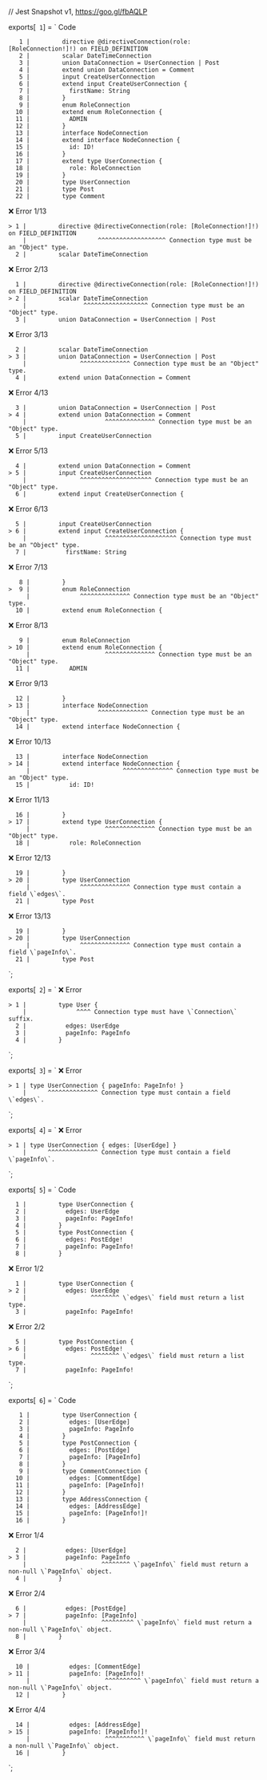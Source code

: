 // Jest Snapshot v1, https://goo.gl/fbAQLP

exports[` 1`] = `
Code

       1 |         directive @directiveConnection(role: [RoleConnection!]!) on FIELD_DEFINITION
       2 |         scalar DateTimeConnection
       3 |         union DataConnection = UserConnection | Post
       4 |         extend union DataConnection = Comment
       5 |         input CreateUserConnection
       6 |         extend input CreateUserConnection {
       7 |           firstName: String
       8 |         }
       9 |         enum RoleConnection
      10 |         extend enum RoleConnection {
      11 |           ADMIN
      12 |         }
      13 |         interface NodeConnection
      14 |         extend interface NodeConnection {
      15 |           id: ID!
      16 |         }
      17 |         extend type UserConnection {
      18 |           role: RoleConnection
      19 |         }
      20 |         type UserConnection
      21 |         type Post
      22 |         type Comment

❌ Error 1/13

    > 1 |         directive @directiveConnection(role: [RoleConnection!]!) on FIELD_DEFINITION
        |                    ^^^^^^^^^^^^^^^^^^^ Connection type must be an "Object" type.
      2 |         scalar DateTimeConnection

❌ Error 2/13

      1 |         directive @directiveConnection(role: [RoleConnection!]!) on FIELD_DEFINITION
    > 2 |         scalar DateTimeConnection
        |                ^^^^^^^^^^^^^^^^^^ Connection type must be an "Object" type.
      3 |         union DataConnection = UserConnection | Post

❌ Error 3/13

      2 |         scalar DateTimeConnection
    > 3 |         union DataConnection = UserConnection | Post
        |               ^^^^^^^^^^^^^^ Connection type must be an "Object" type.
      4 |         extend union DataConnection = Comment

❌ Error 4/13

      3 |         union DataConnection = UserConnection | Post
    > 4 |         extend union DataConnection = Comment
        |                      ^^^^^^^^^^^^^^ Connection type must be an "Object" type.
      5 |         input CreateUserConnection

❌ Error 5/13

      4 |         extend union DataConnection = Comment
    > 5 |         input CreateUserConnection
        |               ^^^^^^^^^^^^^^^^^^^^ Connection type must be an "Object" type.
      6 |         extend input CreateUserConnection {

❌ Error 6/13

      5 |         input CreateUserConnection
    > 6 |         extend input CreateUserConnection {
        |                      ^^^^^^^^^^^^^^^^^^^^ Connection type must be an "Object" type.
      7 |           firstName: String

❌ Error 7/13

       8 |         }
    >  9 |         enum RoleConnection
         |              ^^^^^^^^^^^^^^ Connection type must be an "Object" type.
      10 |         extend enum RoleConnection {

❌ Error 8/13

       9 |         enum RoleConnection
    > 10 |         extend enum RoleConnection {
         |                     ^^^^^^^^^^^^^^ Connection type must be an "Object" type.
      11 |           ADMIN

❌ Error 9/13

      12 |         }
    > 13 |         interface NodeConnection
         |                   ^^^^^^^^^^^^^^ Connection type must be an "Object" type.
      14 |         extend interface NodeConnection {

❌ Error 10/13

      13 |         interface NodeConnection
    > 14 |         extend interface NodeConnection {
         |                          ^^^^^^^^^^^^^^ Connection type must be an "Object" type.
      15 |           id: ID!

❌ Error 11/13

      16 |         }
    > 17 |         extend type UserConnection {
         |                     ^^^^^^^^^^^^^^ Connection type must be an "Object" type.
      18 |           role: RoleConnection

❌ Error 12/13

      19 |         }
    > 20 |         type UserConnection
         |              ^^^^^^^^^^^^^^ Connection type must contain a field \`edges\`.
      21 |         type Post

❌ Error 13/13

      19 |         }
    > 20 |         type UserConnection
         |              ^^^^^^^^^^^^^^ Connection type must contain a field \`pageInfo\`.
      21 |         type Post
`;

exports[` 2`] = `
❌ Error

    > 1 |         type User {
        |              ^^^^ Connection type must have \`Connection\` suffix.
      2 |           edges: UserEdge
      3 |           pageInfo: PageInfo
      4 |         }
`;

exports[` 3`] = `
❌ Error

    > 1 | type UserConnection { pageInfo: PageInfo! }
        |      ^^^^^^^^^^^^^^ Connection type must contain a field \`edges\`.
`;

exports[` 4`] = `
❌ Error

    > 1 | type UserConnection { edges: [UserEdge] }
        |      ^^^^^^^^^^^^^^ Connection type must contain a field \`pageInfo\`.
`;

exports[` 5`] = `
Code

      1 |         type UserConnection {
      2 |           edges: UserEdge
      3 |           pageInfo: PageInfo!
      4 |         }
      5 |         type PostConnection {
      6 |           edges: PostEdge!
      7 |           pageInfo: PageInfo!
      8 |         }

❌ Error 1/2

      1 |         type UserConnection {
    > 2 |           edges: UserEdge
        |                  ^^^^^^^^ \`edges\` field must return a list type.
      3 |           pageInfo: PageInfo!

❌ Error 2/2

      5 |         type PostConnection {
    > 6 |           edges: PostEdge!
        |                  ^^^^^^^^ \`edges\` field must return a list type.
      7 |           pageInfo: PageInfo!
`;

exports[` 6`] = `
Code

       1 |         type UserConnection {
       2 |           edges: [UserEdge]
       3 |           pageInfo: PageInfo
       4 |         }
       5 |         type PostConnection {
       6 |           edges: [PostEdge]
       7 |           pageInfo: [PageInfo]
       8 |         }
       9 |         type CommentConnection {
      10 |           edges: [CommentEdge]
      11 |           pageInfo: [PageInfo]!
      12 |         }
      13 |         type AddressConnection {
      14 |           edges: [AddressEdge]
      15 |           pageInfo: [PageInfo!]!
      16 |         }

❌ Error 1/4

      2 |           edges: [UserEdge]
    > 3 |           pageInfo: PageInfo
        |                     ^^^^^^^^ \`pageInfo\` field must return a non-null \`PageInfo\` object.
      4 |         }

❌ Error 2/4

      6 |           edges: [PostEdge]
    > 7 |           pageInfo: [PageInfo]
        |                     ^^^^^^^^^ \`pageInfo\` field must return a non-null \`PageInfo\` object.
      8 |         }

❌ Error 3/4

      10 |           edges: [CommentEdge]
    > 11 |           pageInfo: [PageInfo]!
         |                     ^^^^^^^^^^ \`pageInfo\` field must return a non-null \`PageInfo\` object.
      12 |         }

❌ Error 4/4

      14 |           edges: [AddressEdge]
    > 15 |           pageInfo: [PageInfo!]!
         |                     ^^^^^^^^^^^ \`pageInfo\` field must return a non-null \`PageInfo\` object.
      16 |         }
`;
